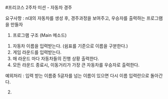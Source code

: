 #프리코스 2주차 미션 - 자동차 경주 

요구사항 : n대의 자동차를 생성 후, 경주과정을 보여주고, 우승자를 출력하는 프로그램을 만들자  
 1. 프로그램 구조  (Main 메소드)  
 1) 자동차 이름을 입력받는다. (쉼표를 기준으로 이름을 구분한다.)  
 2) 게임 라운드를 입력받는다.  
 3) 매 라운드 마다 자동차들의 진행 상황 출력한다.  
 4) 모든 라운드 종료시, 이동거리가 가장 큰 자동차를 우승자로 출력한다.   
   
 예외처리 : 입력 받는 이름중 5글자를 넘는 이름이 있으면 다시 이름 입력란으로 돌아간다.     

 2. 